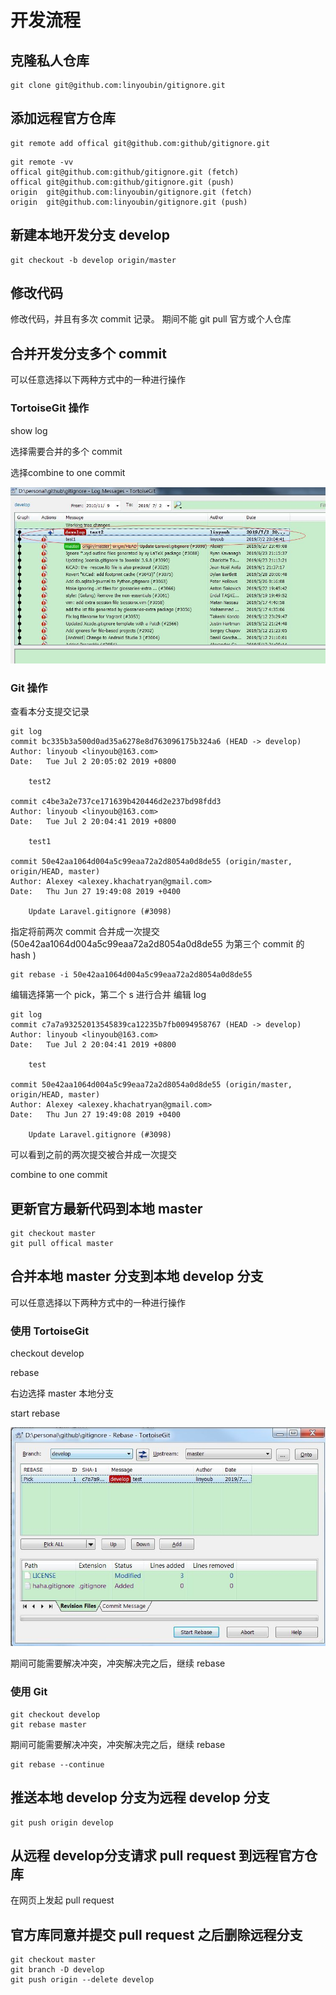 
# 开发流程 #

## 克隆私人仓库 ##
``` shell
git clone git@github.com:linyoubin/gitignore.git
```

## 添加远程官方仓库 ##
``` shell
git remote add offical git@github.com:github/gitignore.git
```

``` shell
git remote -vv
offical git@github.com:github/gitignore.git (fetch)
offical git@github.com:github/gitignore.git (push)
origin  git@github.com:linyoubin/gitignore.git (fetch)
origin  git@github.com:linyoubin/gitignore.git (push)
```

## 新建本地开发分支 develop ##
``` shell
git checkout -b develop origin/master
```

## 修改代码 ##
修改代码，并且有多次 commit 记录。 期间不能 git pull 官方或个人仓库

## 合并开发分支多个 commit ##
可以任意选择以下两种方式中的一种进行操作

### TortoiseGit 操作 ###
show log 

选择需要合并的多个 commit

选择combine to one commit

![combine](../image/combine_to_one_commit.jpg)

### Git 操作 ###

查看本分支提交记录
``` shell
git log 
commit bc335b3a500d0ad35a6278e8d763096175b324a6 (HEAD -> develop)
Author: linyoub <linyoub@163.com>
Date:   Tue Jul 2 20:05:02 2019 +0800

    test2

commit c4be3a2e737ce171639b420446d2e237bd98fdd3
Author: linyoub <linyoub@163.com>
Date:   Tue Jul 2 20:04:41 2019 +0800

    test1

commit 50e42aa1064d004a5c99eaa72a2d8054a0d8de55 (origin/master, origin/HEAD, master)
Author: Alexey <alexey.khachatryan@gmail.com>
Date:   Thu Jun 27 19:49:08 2019 +0400

    Update Laravel.gitignore (#3098)

```

指定将前两次 commit 合并成一次提交 (50e42aa1064d004a5c99eaa72a2d8054a0d8de55 为第三个 commit 的 hash )
``` shell
git rebase -i 50e42aa1064d004a5c99eaa72a2d8054a0d8de55
```

编辑选择第一个 pick，第二个 s 进行合并
编辑 log

``` shell
git log
commit c7a7a93252013545839ca12235b7fb0094958767 (HEAD -> develop)
Author: linyoub <linyoub@163.com>
Date:   Tue Jul 2 20:04:41 2019 +0800

    test

commit 50e42aa1064d004a5c99eaa72a2d8054a0d8de55 (origin/master, origin/HEAD, master)
Author: Alexey <alexey.khachatryan@gmail.com>
Date:   Thu Jun 27 19:49:08 2019 +0400

    Update Laravel.gitignore (#3098)

```

可以看到之前的两次提交被合并成一次提交

combine to one commit

## 更新官方最新代码到本地 master ##
``` shell
git checkout master
git pull offical master
```

## 合并本地 master 分支到本地 develop 分支 ##
可以任意选择以下两种方式中的一种进行操作

### 使用 TortoiseGit ###
checkout develop

rebase

右边选择 master 本地分支

start rebase

![rebase](../image/git_rebase.jpg)

期间可能需要解决冲突，冲突解决完之后，继续 rebase

### 使用 Git ###

``` shell
git checkout develop
git rebase master
```

期间可能需要解决冲突，冲突解决完之后，继续 rebase
``` shell
git rebase --continue
```

## 推送本地 develop 分支为远程 develop 分支 ##
``` shell
git push origin develop
```

## 从远程 develop分支请求 pull request 到远程官方仓库 ##
在网页上发起 pull request

## 官方库同意并提交 pull request 之后删除远程分支 ##
``` shell
git checkout master
git branch -D develop
git push origin --delete develop
```


